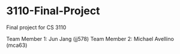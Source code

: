 # 3110-Final-Project
Final project for CS 3110

Team Member 1: Jun Jang (jj578)
Team Member 2: Michael Avellino (mca63)
